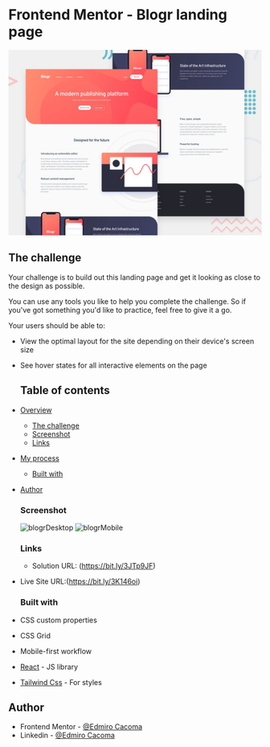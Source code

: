 # Frontend Mentor - Blogr landing page

![Design preview for the Blogr landing page coding challenge](./design/desktop-preview.jpg)

## The challenge

Your challenge is to build out this landing page and get it looking as close to the design as possible.

You can use any tools you like to help you complete the challenge. So if you've got something you'd like to practice, feel free to give it a go.

Your users should be able to:

- View the optimal layout for the site depending on their device's screen size
- See hover states for all interactive elements on the page

  ## Table of contents

- [Overview](#overview)
  - [The challenge](#the-challenge)
  - [Screenshot](#screenshot)
  - [Links](#links)
- [My process](#my-process)
  - [Built with](#built-with)
- [Author](#author)

  ### Screenshot
  ![blogrDesktop](https://github.com/Edmiro-Cacoma/blogr-website/assets/62661230/ea94f7f4-d821-49a4-bde7-b2096bad811e)
  ![blogrMobile](https://github.com/Edmiro-Cacoma/blogr-website/assets/62661230/2cd47652-811d-4690-b6fc-b3323072b7d0)

  ### Links
  - Solution URL: (https://bit.ly/3JTp9JF)
- Live Site URL:(https://bit.ly/3K146oi)

  ### Built with

- CSS custom properties
- CSS Grid
- Mobile-first workflow
- [React](https://reactjs.org/) - JS library
- [Tailwind Css](https://tailwindcss.com) - For styles



## Author

- Frontend Mentor - [@Edmiro Cacoma](https://www.frontendmentor.io/profile/Edmiro-Cacoma)
- Linkedin - [@Edmiro Cacoma](https://www.linkedin.com/in/edmiro-cacoma-88aa37224/)

  



